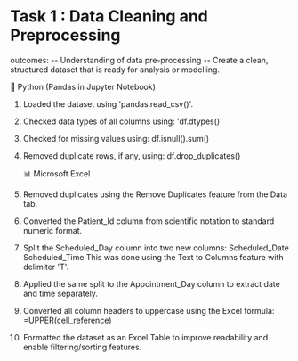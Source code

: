 # Task 1 : Data Cleaning and Preprocessing

outcomes: -- Understanding of data pre-processing
          -- Create a clean, structured dataset that is ready for analysis or modelling. 
          
   🐍 Python (Pandas in Jupyter Notebook)
1. Loaded the dataset using 'pandas.read_csv()'.
2. Checked data types of all columns using:
   'df.dtypes()'
3. Checked for missing values using:
   df.isnull().sum()
4. Removed duplicate rows, if any, using:
   df.drop_duplicates()

   📊 Microsoft Excel
1. Removed duplicates using the Remove Duplicates feature from the Data tab.
2. Converted the Patient_Id column from scientific notation to standard numeric format.
3. Split the Scheduled_Day column into two new columns:
   Scheduled_Date
   Scheduled_Time
   This was done using the Text to Columns feature with delimiter 'T'.
4. Applied the same split to the Appointment_Day column to extract date and time separately.
5. Converted all column headers to uppercase using the Excel formula:
   =UPPER(cell_reference)
6. Formatted the dataset as an Excel Table to improve readability and enable filtering/sorting features.
   
   


          
          
  
